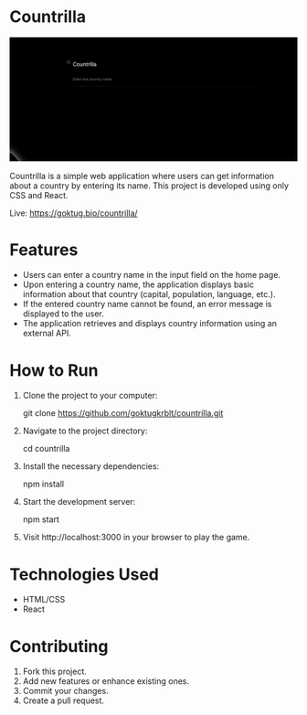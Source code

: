 # Countrilla

![countrilla-app](https://raw.githubusercontent.com/goktugkrblt/countrilla/main/public/app-readme.png)

Countrilla is a simple web application where users can get information about a country by entering its name. This project is developed using only CSS and React.

Live: https://goktug.bio/countrilla/

# Features

- Users can enter a country name in the input field on the home page.
- Upon entering a country name, the application displays basic information about that country (capital, population, language, etc.).
- If the entered country name cannot be found, an error message is displayed to the user.
- The application retrieves and displays country information using an external API.

# How to Run

1. Clone the project to your computer:

    git clone https://github.com/goktugkrblt/countrilla.git

2. Navigate to the project directory:

    cd countrilla

3. Install the necessary dependencies:

    npm install

4. Start the development server:

    npm start

5. Visit http://localhost:3000 in your browser to play the game.

# Technologies Used

- HTML/CSS
- React

# Contributing
1. Fork this project.
2. Add new features or enhance existing ones.
3. Commit your changes.
4. Create a pull request.
